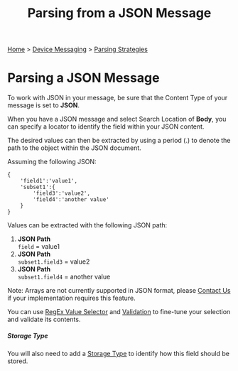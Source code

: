 ﻿---
title: Parsing from a JSON Message
keywords: messages, messaging, parsing, json, rest, post, http

status: readyforapproval
created: 20170927
updated: 20171010
createdby: Kevin D. Wolf
updatedby: klworkman
---
[Home](../../Index.md) > [Device Messaging](../Index.md) > [Parsing Strategies](ParsingStrategies.md)



# Parsing a JSON Message

To work with JSON in your message, be sure that the Content Type of your message is set to **JSON**.

When you have a JSON message and select Search Location of 
**Body**, you can specify a locator to identify the field within your JSON content.


The desired values can then be extracted by using a period (.) to denote the path to the object within the JSON document.

Assuming the following JSON:
~~~~
{
	'field1':'value1',
	'subset1':{
		'field3':'value2',
		'field4':'another value'
	}
}
~~~~

Values can be extracted with the following JSON path:

1.  **JSON Path**  
`field` = value1
2.  **JSON Path**  
`subset1.field3` = value2
3.  **JSON Path**  
`subset1.field4` = another value

Note: Arrays are not currently supported in JSON format, please [Contact Us](http://support.nuviot.com) if your implementation requires this feature.

You can use [RegEx Value Selector](RegExValueSelector.md) and [Validation](Validation.md) to fine-tune your selection and validate its contents.

##### Storage Type
You will also need to add a [Storage Type](../TypeSystem/Index.md) to identify how this field should be stored.
